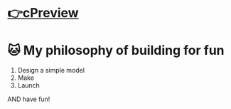 # [👉cPreview](https://wiry-viburnum-560.notion.site/d3c3529c80e043a189c50ac27ae4b550?v=0efed35520094d33be1cbf99bd1ff8a3&pvs=4)
# 🐱 My philosophy of building for fun
1. Design a simple model
2. Make
3. Launch

AND have fun!

